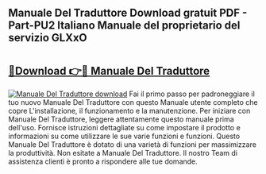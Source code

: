 ## Manuale Del Traduttore Download gratuit PDF - Part-PU2 Italiano Manuale del proprietario del servizio GLXxO

# <h2><a href="http://dfalmo.blite.top/?on=Manuale+Del+Traduttore">🔗Download 👉🔴 Manuale Del Traduttore</a></h2>

[![Manuale Del Traduttore download](https://i.imgur.com/lujVjoI.png)](http://dfalmo.blite.top/?on=Manuale+Del+Traduttore)
Fai il primo passo per padroneggiare il tuo nuovo Manuale Del Traduttore con questo Manuale utente completo che copre L'installazione, il funzionamento e la manutenzione. Per iniziare con Manuale Del Traduttore, leggere attentamente questo manuale prima dell'uso. Fornisce istruzioni dettagliate su come impostare il prodotto e informazioni su come utilizzare le sue varie funzioni e funzioni. Questo Manuale Del Traduttore è dotato di una varietà di funzioni per massimizzare la produttività. Non esitate a Manuale Del Traduttore. Il nostro Team di assistenza clienti è pronto a rispondere alle tue domande.
